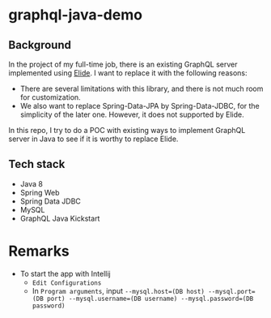 # graphql-java-demo

## Background

In the project of my full-time job, there is an existing GraphQL server implemented using [Elide](https://github.com/yahoo/elide). 
I want to replace it with the following reasons:

* There are several limitations with this library, and there is not much room for customization.
* We also want to replace Spring-Data-JPA by Spring-Data-JDBC, for the simplicity of the later one. However, it does not supported by Elide.

In this repo, I try to do a POC with existing ways to implement GraphQL server in Java to see if it is worthy to replace Elide.

## Tech stack

* Java 8
* Spring Web
* Spring Data JDBC
* MySQL
* GraphQL Java Kickstart

# Remarks

* To start the app with Intellij
    * `Edit Configurations`
    * In `Program arguments`, input `--mysql.host=(DB host) --mysql.port=(DB port) --mysql.username=(DB username) --mysql.password=(DB password)`